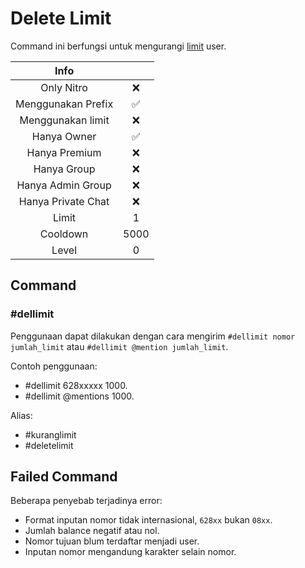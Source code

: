# Delete Limit

Command ini berfungsi untuk mengurangi [limit](../../category/limit) user.

|                       Info                        |      |
| :-----------------------------------------------: | :--: |
| <div class="label license nitro">Only Nitro</div> |  ❌  |
|                Menggunakan Prefix                 |  ✅  |
|                 Menggunakan limit                 |  ❌  |
|                    Hanya Owner                    |  ✅  |
|                   Hanya Premium                   |  ❌  |
|                    Hanya Group                    |  ❌  |
|                 Hanya Admin Group                 |  ❌  |
|                Hanya Private Chat                 |  ❌  |
|                       Limit                       |  1   |
|                     Cooldown                      | 5000 |
|                       Level                       |  0   |

## Command

### #dellimit

Penggunaan dapat dilakukan dengan cara mengirim `#dellimit nomor jumlah_limit` atau `#dellimit @mention jumlah_limit`.

Contoh penggunaan:

- #dellimit 628xxxxx 1000.
- #dellimit @mentions 1000.

Alias:

- #kuranglimit
- #deletelimit

## Failed Command

Beberapa penyebab terjadinya error:

- Format inputan nomor tidak internasional, `628xx` bukan `08xx`.
- Jumlah balance negatif atau nol.
- Nomor tujuan blum terdaftar menjadi user.
- Inputan nomor mengandung karakter selain nomor.
